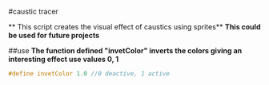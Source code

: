 #caustic tracer

** This script creates the visual effect of caustics using sprites**
**This could be used for future projects**

##use
**The function defined "invetColor" inverts the colors giving an interesting effect
use values ​​0, 1**

```c
#define invetColor 1.0 //0 deactive, 1 active
